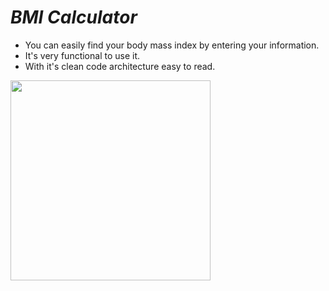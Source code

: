 # *BMI Calculator*

- You can easily find your body mass index by entering your information.
- It's very functional to use it.
- With it's clean code architecture easy to read.



<div class="row">
  <img src="images/bmi-calc-demo.gif" width="320">
</div>
